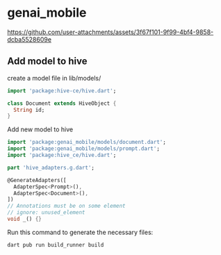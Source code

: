 # genai_mobile

https://github.com/user-attachments/assets/3f67f101-9f99-4bf4-9858-dcba5528609e



## Add model to hive

create a model file in lib/models/

```dart
import 'package:hive-ce/hive.dart';

class Document extends HiveObject {
  String id;
}
```

Add new model to hive

```dart
import 'package:genai_mobile/models/document.dart';
import 'package:genai_mobile/models/prompt.dart';
import 'package:hive_ce/hive.dart';

part 'hive_adapters.g.dart';

@GenerateAdapters([
  AdapterSpec<Prompt>(),
  AdapterSpec<Document>(),
])
// Annotations must be on some element
// ignore: unused_element
void _() {}
```

Run this command to generate the necessary files:

```dart
dart pub run build_runner build
```
